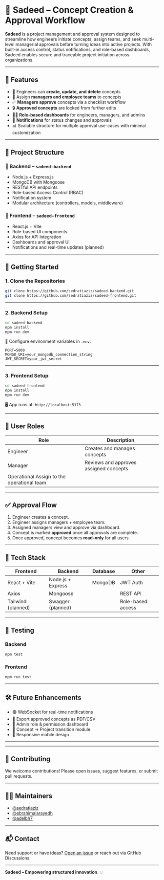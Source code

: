 # 🚀 Sadeed – Concept Creation & Approval Workflow

**Sadeed** is a project management and approval system designed to streamline how engineers initiate concepts, assign teams, and seek multi-level managerial approvals before turning ideas into active projects. With built-in access control, status notifications, and role-based dashboards, Sadeed enables secure and traceable project initiation across organizations.

---

## 📌 Features

- 👷 Engineers can **create, update, and delete** concepts
- 👥 Assign **managers and employee teams** to concepts
- ✅ **Managers approve** concepts via a checklist workflow
- 🔒 **Approved concepts** are locked from further edits
- 🧑‍💼 **Role-based dashboards** for engineers, managers, and admins
- 🔔 **Notifications** for status changes and approvals
- 📊 Scalable structure for multiple approval use-cases with minimal customization

---

## 📂 Project Structure

### 🔧 Backend – `sadeed-backend`
- Node.js + Express.js
- MongoDB with Mongoose
- RESTful API endpoints
- Role-based Access Control (RBAC)
- Notification system
- Modular architecture (controllers, models, middleware)

### 🎨 Frontend – `sadeed-frontend`
- React.js + Vite
- Role-based UI components
- Axios for API integration
- Dashboards and approval UI
- Notifications and real-time updates (planned)

---

## 🚀 Getting Started

### 1. Clone the Repositories

```bash
git clone https://github.com/sedratiaziz/sadeed-backend.git
git clone https://github.com/sedratiaziz/sadeed-frontend.git
```

---

### 2. Backend Setup

```bash
cd sadeed-backend
npm install
npm run dev
```

📌 Configure environment variables in `.env`:

```env
PORT=5000
MONGO_URI=your_mongodb_connection_string
JWT_SECRET=your_jwt_secret
```

---

### 3. Frontend Setup

```bash
cd sadeed-frontend
npm install
npm run dev
```

🖥 App runs at: `http://localhost:5173`

---

## 👤 User Roles

| Role      | Description                               |
|-----------|-------------------------------------------|
| Engineer  | Creates and manages concepts              |
| Manager   | Reviews and approves assigned concepts    |
| Operational Assign to the operational team            |

---

## ✅ Approval Flow

1. Engineer creates a concept.
2. Engineer assigns managers + employee team.
3. Assigned managers view and approve via dashboard.
4. Concept is marked **approved** once all approvals are complete.
5. Once approved, concept becomes **read-only** for all users.

---

## 📌 Tech Stack

| Frontend         | Backend          | Database   | Other         |
|------------------|------------------|------------|---------------|
| React + Vite     | Node.js + Express| MongoDB    | JWT Auth      |
| Axios            | Mongoose         |            | REST API      |
| Tailwind (planned) | Swagger (planned) |         | Role-based access |

---

## 🧪 Testing

### Backend
```bash
npm test
```

### Frontend
```bash
npm run test
```

---

## 🛠️ Future Enhancements

- 🟢 WebSocket for real-time notifications
- 📁 Export approved concepts as PDF/CSV
- 👥 Admin role & permission dashboard
- 📅 Concept → Project transition module
- 📱 Responsive mobile design

---

---

## 🤝 Contributing

We welcome contributions! Please open issues, suggest features, or submit pull requests. 

---

## 👨‍💼 Maintainers

- [@sedratiaziz](https://github.com/sedratiaziz)
- [@ebrahimalarayedh](https://github.com/ebrahimalarayedh)
- [@adelbh7](https://github.com/adelbh7)

---

## 📬 Contact

Need support or have ideas? [Open an issue](https://github.com/sedratiaziz/sadeed-backend/issues) or reach out via GitHub Discussions.

---

**Sadeed – Empowering structured innovation.** 💡
